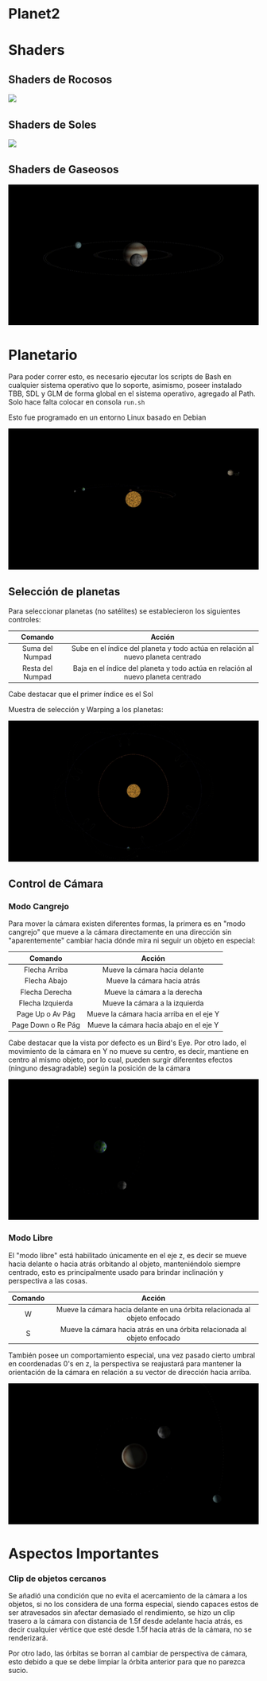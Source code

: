 # Planet2
# Shaders
## Shaders de Rocosos
![](https://github.com/hsilv/Planet2/blob/main/Earth%20(2).gif)

## Shaders de Soles
![](https://github.com/hsilv/Planet2/blob/main/Sun.gif)

## Shaders de Gaseosos
![](https://github.com/hsilv/Planet2/blob/main/Jupiter.gif)

# Planetario

Para poder correr esto, es necesario ejecutar los scripts de Bash en cualquier sistema operativo que lo soporte, asimismo, poseer instalado TBB, SDL y GLM de forma global en el sistema operativo, agregado al Path.
Solo hace falta colocar en consola `run.sh`

Esto fue programado en un entorno Linux basado en Debian

![](https://github.com/hsilv/Planet2/blob/main/Planetarium.gif)

## Selección de planetas

Para seleccionar planetas (no satélites) se establecieron los siguientes controles:

| Comando | Acción |
| :-----: | :----: |
| Suma del Numpad | Sube en el índice del planeta y todo actúa en relación al nuevo planeta centrado |
| Resta del Numpad | Baja en el índice del planeta y todo actúa en relación al nuevo planeta centrado |

Cabe destacar que el primer índice es el Sol

Muestra de selección y Warping a los planetas:

![](https://github.com/hsilv/Planet2/blob/main/Select.gif)

## Control de Cámara

### Modo Cangrejo

Para mover la cámara existen diferentes formas, la primera es en "modo cangrejo" que mueve a la cámara directamente en una dirección sin "aparentemente" cambiar hacia dónde mira ni seguir un objeto en especial:

| Comando | Acción |
| :-----: | :----: |
| Flecha Arriba | Mueve la cámara hacia delante |
| Flecha Abajo | Mueve la cámara hacia atrás |
| Flecha Derecha | Mueve la cámara a la derecha |
| Flecha Izquierda | Mueve la cámara a la izquierda |
| Page Up o Av Pág | Mueve la cámara hacia arriba en el eje Y |
| Page Down o Re Pág | Mueve la cámara hacia abajo en el eje Y |

Cabe destacar que la vista por defecto es un Bird's Eye. Por otro lado, el movimiento de la cámara en Y no mueve su centro, es decir, mantiene en centro al mismo objeto, por lo cual, pueden surgir diferentes efectos (ninguno desagradable) según la posición de la cámara

![](https://github.com/hsilv/Planet2/blob/main/Crab.gif)

### Modo Libre

El "modo libre" está habilitado únicamente en el eje z, es decir se mueve hacia delante o hacia atrás orbitando al objeto, manteniéndolo siempre centrado, esto es principalmente usado para brindar inclinación y perspectiva a las cosas.

| Comando | Acción |
| :-----: | :----: |
| W | Mueve la cámara hacia delante en una órbita relacionada al objeto enfocado |
| S | Mueve la cámara hacia atrás en una órbita relacionada al objeto enfocado |

También posee un comportamiento especial, una vez pasado cierto umbral en coordenadas 0's en z, la perspectiva se reajustará para mantener la orientación de la cámara en relación a su vector de dirección hacia arriba.

![](https://github.com/hsilv/Planet2/blob/main/Free.gif)

# Aspectos Importantes

### Clip de objetos cercanos

Se añadió una condición que no evita el acercamiento de la cámara a los objetos, si no los considera de una forma especial, siendo capaces estos de ser atravesados sin afectar demasiado el rendimiento, se hizo un clip trasero a la cámara con distancia de 1.5f desde adelante hacia atrás, es decir cualquier vértice que esté desde 1.5f hacia atrás de la cámara, no se renderizará.

Por otro lado, las órbitas se borran al cambiar de perspectiva de cámara, esto debido a que se debe limpiar la órbita anterior para que no parezca sucio.
